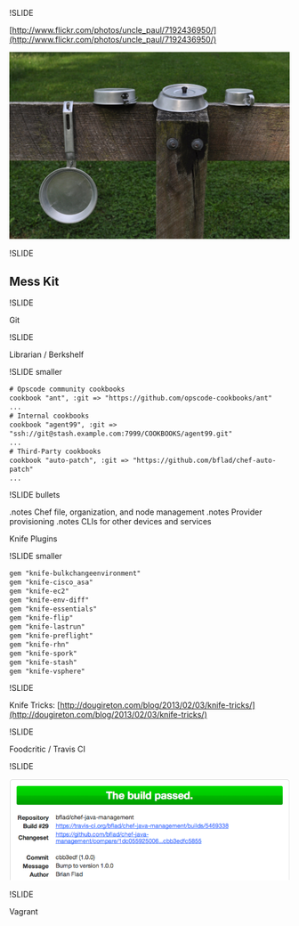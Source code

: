 !SLIDE

[http://www.flickr.com/photos/uncle_paul/7192436950/](http://www.flickr.com/photos/uncle_paul/7192436950/)

![messkit](messkit.jpg)

!SLIDE

## Mess Kit ##

!SLIDE

Git

!SLIDE

Librarian / Berkshelf

!SLIDE smaller

    # Opscode community cookbooks
    cookbook "ant", :git => "https://github.com/opscode-cookbooks/ant"
    ...
    # Internal cookbooks
    cookbook "agent99", :git => "ssh://git@stash.example.com:7999/COOKBOOKS/agent99.git"
    ...
    # Third-Party cookbooks
    cookbook "auto-patch", :git => "https://github.com/bflad/chef-auto-patch"
    ...

!SLIDE bullets

.notes Chef file, organization, and node management
.notes Provider provisioning
.notes CLIs for other devices and services

Knife Plugins

!SLIDE smaller

    gem "knife-bulkchangeenvironment"
    gem "knife-cisco_asa"
    gem "knife-ec2"
    gem "knife-env-diff"
    gem "knife-essentials"
    gem "knife-flip"
    gem "knife-lastrun"
    gem "knife-preflight"
    gem "knife-rhn"
    gem "knife-spork"
    gem "knife-stash"
    gem "knife-vsphere"

!SLIDE

Knife Tricks: [http://dougireton.com/blog/2013/02/03/knife-tricks/](http://dougireton.com/blog/2013/02/03/knife-tricks/)

!SLIDE

Foodcritic / Travis CI

!SLIDE

![travisci](travisci.png)

!SLIDE

Vagrant
